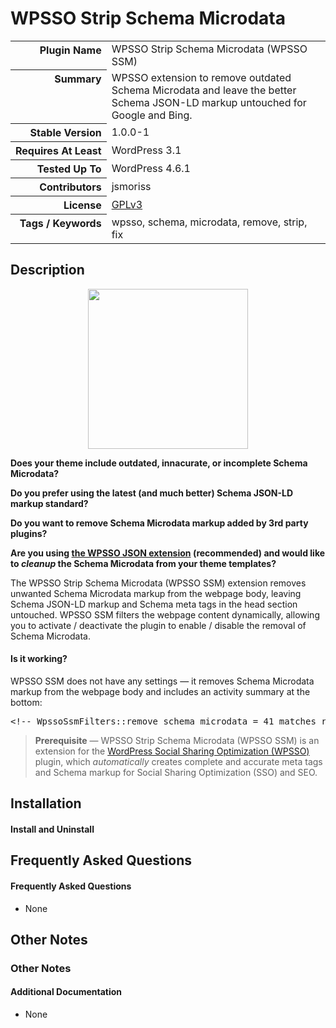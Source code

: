 <h1>WPSSO Strip Schema Microdata</h1>

<table>
<tr><th align="right" valign="top" nowrap>Plugin Name</th><td>WPSSO Strip Schema Microdata (WPSSO SSM)</td></tr>
<tr><th align="right" valign="top" nowrap>Summary</th><td>WPSSO extension to remove outdated Schema Microdata and leave the better Schema JSON-LD markup untouched for Google and Bing.</td></tr>
<tr><th align="right" valign="top" nowrap>Stable Version</th><td>1.0.0-1</td></tr>
<tr><th align="right" valign="top" nowrap>Requires At Least</th><td>WordPress 3.1</td></tr>
<tr><th align="right" valign="top" nowrap>Tested Up To</th><td>WordPress 4.6.1</td></tr>
<tr><th align="right" valign="top" nowrap>Contributors</th><td>jsmoriss</td></tr>
<tr><th align="right" valign="top" nowrap>License</th><td><a href="https://www.gnu.org/licenses/gpl.txt">GPLv3</a></td></tr>
<tr><th align="right" valign="top" nowrap>Tags / Keywords</th><td>wpsso, schema, microdata, remove, strip, fix</td></tr>
</table>

<h2>Description</h2>

<p align="center"><img src="https://surniaulula.github.io/wpsso-strip-schema-microdata/assets/icon-256x256.png" width="256" height="256" /></p><p><strong>Does your theme include outdated, innacurate, or incomplete Schema Microdata?</strong></p>

<p><strong>Do you prefer using the latest (and much better) Schema JSON-LD markup standard?</strong></p>

<p><strong>Do you want to remove Schema Microdata markup added by 3rd party plugins?</strong></p>

<p><strong>Are you using <a href="https://wordpress.org/plugins/wpsso-schema-json-ld/">the WPSSO JSON extension</a> (recommended) and would like to <em>cleanup</em> the Schema Microdata from your theme templates?</strong></p>

<p>The WPSSO Strip Schema Microdata (WPSSO SSM) extension removes unwanted Schema Microdata markup from the webpage body, leaving Schema JSON-LD markup and Schema meta tags in the head section untouched. WPSSO SSM filters the webpage content dynamically, allowing you to activate / deactivate the plugin to enable / disable the removal of Schema Microdata.</p>

<h4>Is it working?</h4>

<p>WPSSO SSM does not have any settings &mdash; it removes Schema Microdata markup from the webpage body and includes an activity summary at the bottom:</p>

<pre>
&lt;!-- WpssoSsmFilters::remove_schema_microdata = 41 matches removed in 4 interations and 0.001799 secs --&gt;
</pre>

<blockquote>
<p><strong>Prerequisite</strong> &mdash; WPSSO Strip Schema Microdata (WPSSO SSM) is an extension for the <a href="https://wordpress.org/plugins/wpsso/">WordPress Social Sharing Optimization (WPSSO)</a> plugin, which <em>automatically</em> creates complete and accurate meta tags and Schema markup for Social Sharing Optimization (SSO) and SEO.</p>
</blockquote>


<h2>Installation</h2>

<h4>Install and Uninstall</h4>


<h2>Frequently Asked Questions</h2>

<h4>Frequently Asked Questions</h4>

<ul>
<li>None</li>
</ul>


<h2>Other Notes</h2>

<h3>Other Notes</h3>
<h4>Additional Documentation</h4>

<ul>
<li>None</li>
</ul>

